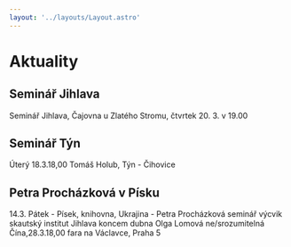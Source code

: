 ```yaml
---
layout: '../layouts/Layout.astro'
---
```


# Aktuality

## Seminář Jihlava

Seminář Jihlava, Čajovna u Zlatého Stromu, čtvrtek 20. 3. v 19.00

## Seminář Týn

Úterý 18.3.18,00 Tomáš Holub, Týn - Čihovice

## Petra Procházková v Písku

14.3. Pátek - Písek, knihovna, Ukrajina - Petra Procházková
seminář výcvik skautský institut Jihlava koncem dubna                 Olga Lomová ne/srozumitelná Čína,28.3.18,00 fara na Václavce, Praha 5
